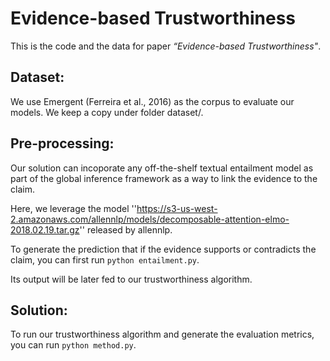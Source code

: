 # Evidence-based Trustworthiness

This is the code and the data for paper *“Evidence-based Trustworthiness"*.

## Dataset:
We use Emergent (Ferreira et al., 2016) as the corpus to evaluate our models. We keep a copy under folder dataset/.

## Pre-processing:
Our solution can incoporate any off-the-shelf textual entailment model as part of the global inference framework as a way to link the evidence to the claim.

Here, we leverage the model ''https://s3-us-west-2.amazonaws.com/allennlp/models/decomposable-attention-elmo-2018.02.19.tar.gz'' released by allennlp.

To generate the prediction that if the evidence supports or contradicts the claim, you can first run ```python entailment.py```.

Its output will be later fed to our trustworthiness algorithm.

## Solution:
To run our trustworthiness algorithm and generate the evaluation metrics, you can run ```python method.py```.